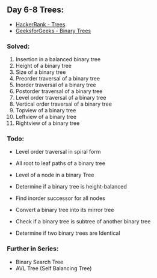 ## Day 6-8 Trees: 
* [HackerRank - Trees](https://www.hackerrank.com/domains/data-structures/trees)
* [GeeksforGeeks - Binary Trees](http://www.geeksforgeeks.org/data-structures/#BinaryTree)

### Solved:
1. Insertion in a balanced binary tree
2. Height of a binary tree
3. Size of a binary tree
4. Preorder traversal of a binary tree
5. Inorder traversal of a binary tree
6. Postorder traversal of a binary tree
7. Level order traversal of a binary tree
8. Vertical order traversal of a binary tree
9. Topview of a binary tree
10. Leftview of a binary tree
11. Rightview of a binary tree

### Todo:
* Level order traversal in spiral form
* All root to leaf paths of a binary tree
* Level of a node in a binary Tree
* Determine if a binary tree is height-balanced
* Find inorder successor for all nodes
* Convert a binary tree into its mirror tree

* Check if a binary tree is subtree of another binary tree
* Determine if two binary trees are Identical

### Further in Series:
* Binary Search Tree
* AVL Tree (Self Balancing Tree)



